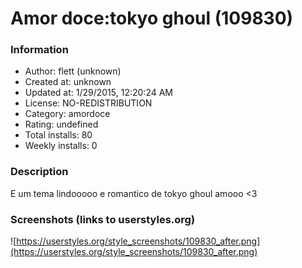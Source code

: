 # Amor doce:tokyo ghoul (109830)

### Information
- Author: flett (unknown)
- Created at: unknown
- Updated at: 1/29/2015, 12:20:24 AM
- License: NO-REDISTRIBUTION
- Category: amordoce
- Rating: undefined
- Total installs: 80
- Weekly installs: 0


### Description
E um tema  lindooooo  e  romantico de  tokyo ghoul amooo <3


### Screenshots (links to userstyles.org)
![https://userstyles.org/style_screenshots/109830_after.png](https://userstyles.org/style_screenshots/109830_after.png)


